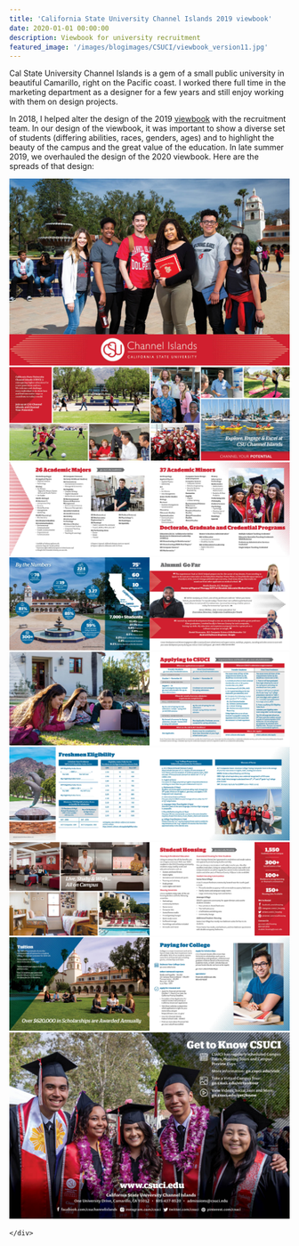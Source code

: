 ```yaml
---
title: 'California State University Channel Islands 2019 viewbook'
date: 2020-01-01 00:00:00
description: Viewbook for university recruitment
featured_image: '/images/blogimages/CSUCI/viewbook_version11.jpg'
---
```



Cal State University Channel Islands is a gem of a small public university in beautiful Camarillo, right on the Pacific coast. I worked there full time in the marketing department as a designer for a few years and still enjoy working with them on design projects. 

In 2018, I helped alter the design of the 2019 [viewbook](https://issuu.com/csu-channel-islands/docs/19_viewbookfull_issuu) with the recruitment team. In our design of the viewbook, it was important to show a diverse set of students (differing abilities, races, genders, ages) and to highlight the beauty of the campus and the great value of the education. In late summer 2019, we overhauled the design of the 2020 viewbook. Here are the spreads of that design:

<div class="gallery" data-columns="2">
	<img src="/images/blogimages/CSUCI/viewbook_version11.jpg">
	<img src="/images/blogimages/CSUCI/viewbook_version112.jpg">
	<img src="/images/blogimages/CSUCI/viewbook_version113.jpg">	
	<img src="/images/blogimages/CSUCI/viewbook_version114.jpg">
	<img src="/images/blogimages/CSUCI/viewbook_version115.jpg">
	<img src="/images/blogimages/CSUCI/viewbook_version116.jpg">
	<img src="/images/blogimages/CSUCI/viewbook_version117.jpg">
	<img src="/images/blogimages/CSUCI/viewbook_version118.jpg">
	<img src="/images/blogimages/CSUCI/viewbook_version119.jpg">


	</div>

